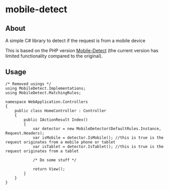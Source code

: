 # mobile-detect
## About
A simple C# library to detect if the request is from a mobile device

This is based on the PHP version [Mobile-Detect](https://github.com/serbanghita/Mobile-Detect) (the current version has limited functionality compared to the original).


## Usage

```
/* Removed usings */
using MobileDetect.Implementations;
using MobileDetect.MatchingRules;

namespace WebApplication.Controllers
{
    public class HomeController : Controller
    {
        public IActionResult Index()
        {
            var detector = new MobileDetector(DefaultRules.Instance, Request.Headers);
            var isMobile = detector.IsMobile(); //this is true is the request originates from a mobile phone or tablet
            var isTablet = detector.IsTablet(); //this is true is the request originates from a tablet

            /* Do some stuff */

            return View();
        }
    }
}
```